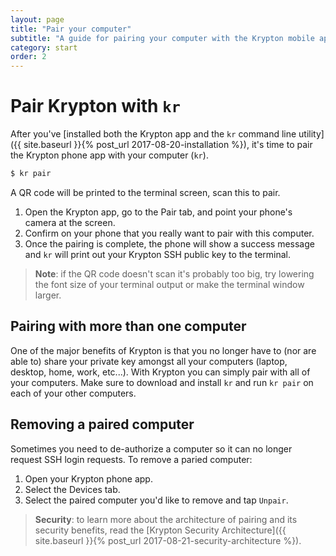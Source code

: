 ```yaml
---
layout: page
title: "Pair your computer"
subtitle: "A guide for pairing your computer with the Krypton mobile app."
category: start
order: 2
---
```


# Pair Krypton with `kr`

After you've [installed both the Krypton app and the `kr` command line utility]({{ site.baseurl }}{% post_url 2017-08-20-installation %}), it's time to pair the Krypton phone app with your computer (`kr`).

```bash
$ kr pair
```
A QR code will be printed to the terminal screen, scan this to pair. 

1. Open the Krypton app, go to the Pair tab, and point your phone's camera at the screen.
2. Confirm on your phone that you really want to pair with this computer.
3. Once the pairing is complete, the phone will show a success message and `kr` will print out your Krypton SSH public key to the terminal.

> **Note**: if the QR code doesn't scan it's probably too big, try lowering the font size of your terminal output or make the terminal window larger.

## Pairing with more than one computer
One of the major benefits of Krypton is that you no longer have to (nor are able to) share your private key amongst all your computers (laptop, desktop, home, work, etc...). With Krypton you can simply pair with all of your computers. Make sure to download and install `kr` and run `kr pair` on each of your other computers.

## Removing a paired computer
Sometimes you need to de-authorize a computer so it can no longer request SSH login requests. To remove a paried computer:

1. Open your Krypton phone app.
2. Select the Devices tab.
3. Select the paired computer you'd like to remove and tap `Unpair`.

> **Security**: to learn more about the architecture of pairing and its security benefits, read the [Krypton Security Architecture]({{ site.baseurl }}{% post_url 2017-08-21-security-architecture %}).